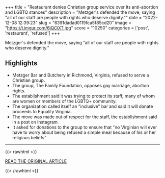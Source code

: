 +++
title = "Restaurant denies Christian group service over its anti-abortion and LGBTQ stances"
description = "Metzger's defended the move, saying \"all of our staff are people with rights who deserve dignity.\""
date = "2022-12-08 12:39:23"
slug = "6391dadad0119fca5f85cd20"
image = "https://i.imgur.com/6jQCiXT.jpg"
score = "10250"
categories = ['post', 'restaurant', 'refused']
+++

Metzger's defended the move, saying \"all of our staff are people with rights who deserve dignity.\"

## Highlights

- Metzger Bar and Butchery in Richmond, Virginia, refused to serve a Christian group.
- The group, The Family Foundation, opposes gay marriage, abortion rights.
- The establishment said it was trying to protect its staff, many of whom are women or members of the LGBTQ+ community.
- The organization called itself an "inclusive" bar and said it will donate proceeds to Equality Virginia.
- The move was made out of respect for the staff, the establishment said in a post on Instagram.
- It asked for donations to the group to ensure that "no Virginian will ever have to worry about being refused a simple meal because of his or her religious beliefs"

---

{{< rawhtml >}}
  <p class="article-category">
    <a target="_blank" href="https://www.cbsnews.com/news/metzger-restaurant-cancels-reservation-for-christian-family-foundation/">READ THE ORIGINAL ARTICLE</a>
  </p>
{{< /rawhtml >}}
